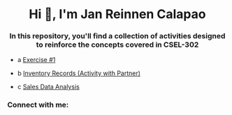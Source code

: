 <h1 align="center">Hi 👋, I'm Jan Reinnen Calapao</h1>
<h3 align="center">In this repository, you'll find a collection of activities designed to reinforce the concepts covered in CSEL-302</h3>

- a [Exercise #1](https://colab.research.google.com/drive/1-bL4gAG-ut3UrJIZA-VA16C1pTAe3XR2#scrollTo=ZACDagBmwPof)

- b [Inventory Records (Activity with Partner)](https://colab.research.google.com/drive/1zgo-kjXkX-6T1r3GvG1FFFzaRWEe0BCP)

- c [Sales Data Analysis](https://colab.research.google.com/drive/1a0HRPIsm0an88pZHA3HjymED64aSrXQ9)

<h3 align="left">Connect with me:</h3>
<p align="left">
</p>
